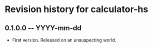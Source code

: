 # Revision history for calculator-hs

## 0.1.0.0 -- YYYY-mm-dd

* First version. Released on an unsuspecting world.
